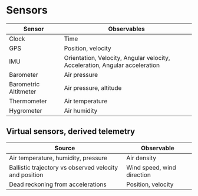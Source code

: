 # Sensors

| Sensor                | Observables                                                                 |
| --------------------- | --------------------------------------------------------------------------- |
| Clock                 | Time                                                                        |
| GPS                   | Position, velocity                                                          |
| IMU                   | Orientation, Velocity, Angular velocity, Acceleration, Angular acceleration |
| Barometer             | Air pressure                                                                |
| Barometric Altitmeter | Air pressure, altitude                                                      |
| Thermometer           | Air temperature                                                             |
| Hygrometer            | Air humidity                                                                |

## Virtual sensors, derived telemetry

| Source                                                 | Observable                 |
| ------------------------------------------------------ | -------------------------- |
| Air temperature, humidity, pressure                    | Air density                |
| Ballistic trajectory vs observed velocity and position | Wind speed, wind direction |
| Dead reckoning from accelerations                      | Position, velocity         |
